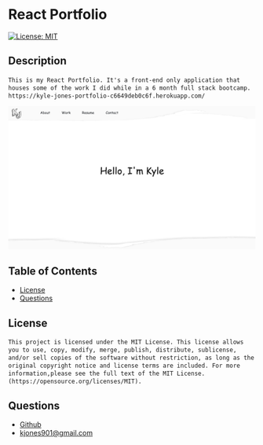 # React Portfolio
  [![License: MIT](https://img.shields.io/badge/License-MIT-yellow.svg)](https://opensource.org/licenses/MIT)
  
  ## Description
    This is my React Portfolio. It's a front-end only application that houses some of the work I did while in a 6 month full stack bootcamp. https://kyle-jones-portfolio-c6649deb0c6f.herokuapp.com/

  ![Alt text](/src/assets/screenshot.png?raw=true "Screen Shot")
  
  ## Table of Contents
  - [License](#license)
  - [Questions](#questions)
  
  
  ## License
    This project is licensed under the MIT License. This license allows you to use, copy, modify, merge, publish, distribute, sublicense, and/or sell copies of the software without restriction, as long as the original copyright notice and license terms are included. For more information,please see the full text of the MIT License.(https://opensource.org/licenses/MIT).
  
  ## Questions
  - [Github](https://github.com/kjones901)
  - kjones901@gmail.com
  